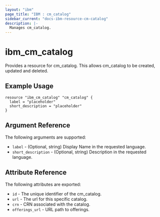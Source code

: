 ```yaml
---
layout: "ibm"
page_title: "IBM : cm_catalog"
sidebar_current: "docs-ibm-resource-cm-catalog"
description: |-
  Manages cm_catalog.
---
```


# ibm\_cm_catalog

Provides a resource for cm_catalog. This allows cm_catalog to be created, updated and deleted.

## Example Usage

```hcl
resource "ibm_cm_catalog" "cm_catalog" {
  label = "placeholder"
  short_description = "placeholder"
}
```

## Argument Reference

The following arguments are supported:

* `label` - (Optional, string) Display Name in the requested language.
* `short_description` - (Optional, string) Description in the requested language.

## Attribute Reference

The following attributes are exported:

* `id` - The unique identifier of the cm_catalog.
* `url` - The url for this specific catalog.
* `crn` - CRN associated with the catalog.
* `offerings_url` - URL path to offerings.